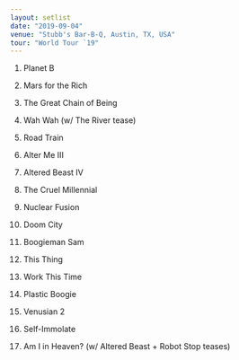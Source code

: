 ```yaml
---
layout: setlist
date: "2019-09-04"
venue: "Stubb's Bar-B-Q, Austin, TX, USA"
tour: "World Tour `19"
---
```



 1. Planet B

 2. Mars for the Rich

 3. The Great Chain of Being

 4. Wah Wah
    (w/ The River tease)

 5. Road Train

 6. Alter Me III

 7. Altered Beast IV

 8. The Cruel Millennial

 9. Nuclear Fusion

10. Doom City

11. Boogieman Sam

12. This Thing

13. Work This Time

14. Plastic Boogie

15. Venusian 2

16. Self-Immolate

17. Am I in Heaven?
    (w/ Altered Beast + Robot Stop teases)
